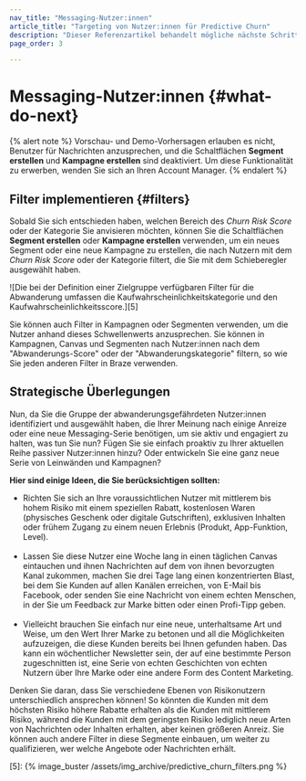 ```yaml
---
nav_title: "Messaging-Nutzer:innen"
article_title: "Targeting von Nutzer:innen für Predictive Churn"
description: "Dieser Referenzartikel behandelt mögliche nächste Schritte, nachdem Sie eine Prognose zur Abwanderung erstellt haben, wie die Implementierung von Filtern und strategische Überlegungen."
page_order: 3

---
```


# Messaging-Nutzer:innen {#what-do-next}

{% alert note %}
Vorschau- und Demo-Vorhersagen erlauben es nicht, Benutzer für Nachrichten anzusprechen, und die Schaltflächen **Segment erstellen** und **Kampagne erstellen** sind deaktiviert. Um diese Funktionalität zu erwerben, wenden Sie sich an Ihren Account Manager.
{% endalert %}

## Filter implementieren {#filters}

Sobald Sie sich entschieden haben, welchen Bereich des _Churn Risk Score_ oder der Kategorie Sie anvisieren möchten, können Sie die Schaltflächen **Segment erstellen** oder **Kampagne erstellen** verwenden, um ein neues Segment oder eine neue Kampagne zu erstellen, die nach Nutzern mit dem _Churn Risk Score_ oder der Kategorie filtert, die Sie mit dem Schieberegler ausgewählt haben.

![Die bei der Definition einer Zielgruppe verfügbaren Filter für die Abwanderung umfassen die Kaufwahrscheinlichkeitskategorie und den Kaufwahrscheinlichkeitsscore.][5]

Sie können auch Filter in Kampagnen oder Segmenten verwenden, um die Nutzer anhand dieses Schwellenwerts anzusprechen. Sie können in Kampagnen, Canvas und Segmenten nach Nutzer:innen nach dem "Abwanderungs-Score" oder der "Abwanderungskategorie" filtern, so wie Sie jeden anderen Filter in Braze verwenden.

## Strategische Überlegungen

Nun, da Sie die Gruppe der abwanderungsgefährdeten Nutzer:innen identifiziert und ausgewählt haben, die Ihrer Meinung nach einige Anreize oder eine neue Messaging-Serie benötigen, um sie aktiv und engagiert zu halten, was tun Sie nun? Fügen Sie sie einfach proaktiv zu Ihrer aktuellen Reihe passiver Nutzer:innen hinzu? Oder entwickeln Sie eine ganz neue Serie von Leinwänden und Kampagnen? 

**Hier sind einige Ideen, die Sie berücksichtigen sollten:**

- Richten Sie sich an Ihre voraussichtlichen Nutzer mit mittlerem bis hohem Risiko mit einem speziellen Rabatt, kostenlosen Waren (physisches Geschenk oder digitale Gutschriften), exklusiven Inhalten oder frühem Zugang zu einem neuen Erlebnis (Produkt, App-Funktion, Level).<br><br>
- Lassen Sie diese Nutzer eine Woche lang in einen täglichen Canvas eintauchen und ihnen Nachrichten auf dem von ihnen bevorzugten Kanal zukommen, machen Sie drei Tage lang einen konzentrierten Blast, bei dem Sie Kunden auf allen Kanälen erreichen, von E-Mail bis Facebook, oder senden Sie eine Nachricht von einem echten Menschen, in der Sie um Feedback zur Marke bitten oder einen Profi-Tipp geben.<br><br>
- Vielleicht brauchen Sie einfach nur eine neue, unterhaltsame Art und Weise, um den Wert Ihrer Marke zu betonen und all die Möglichkeiten aufzuzeigen, die diese Kunden bereits bei Ihnen gefunden haben. Das kann ein wöchentlicher Newsletter sein, der auf eine bestimmte Person zugeschnitten ist, eine Serie von echten Geschichten von echten Nutzern über Ihre Marke oder eine andere Form des Content Marketing.

Denken Sie daran, dass Sie verschiedene Ebenen von Risikonutzern unterschiedlich ansprechen können! So könnten die Kunden mit dem höchsten Risiko höhere Rabatte erhalten als die Kunden mit mittlerem Risiko, während die Kunden mit dem geringsten Risiko lediglich neue Arten von Nachrichten oder Inhalten erhalten, aber keinen größeren Anreiz. Sie können auch andere Filter in diese Segmente einbauen, um weiter zu qualifizieren, wer welche Angebote oder Nachrichten erhält.

[5]: {% image_buster /assets/img_archive/predictive_churn_filters.png %}
